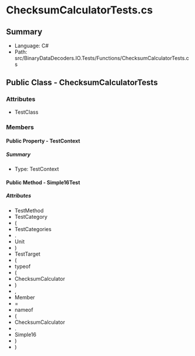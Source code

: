 ﻿# ChecksumCalculatorTests.cs

## Summary

* Language: C#
* Path: src/BinaryDataDecoders.IO.Tests/Functions/ChecksumCalculatorTests.cs

## Public Class - ChecksumCalculatorTests

### Attributes

 - TestClass

### Members

#### Public Property - TestContext

##### Summary

 * Type: TestContext 

#### Public Method - Simple16Test

##### Attributes

 - TestMethod
 - TestCategory
 - (
 - TestCategories
 - .
 - Unit
 - )
 - TestTarget
 - (
 - typeof
 - (
 - ChecksumCalculator
 - )
 - ,
 - Member
 - =
 - nameof
 - (
 - ChecksumCalculator
 - .
 - Simple16
 - )
 - )


